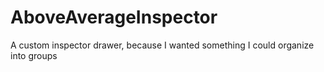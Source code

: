 # AboveAverageInspector
A custom inspector drawer, because I wanted something I could organize into groups
